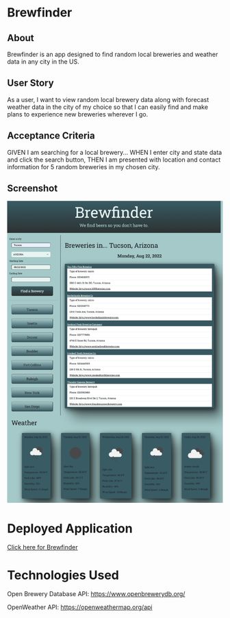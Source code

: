 # Brewfinder

## About

Brewfinder is an app designed to find random local breweries and weather data in any city in the US.

## User Story

As a user, I want to view random local brewery data along with forecast weather data in the city of my choice so that I can easily find and make plans to experience new breweries wherever I go.

## Acceptance Criteria

GIVEN I am searching for a local brewery...
WHEN I enter city and state data and click the search button,
THEN I am presented with location and contact information for 5 random breweries in my chosen city.

## Screenshot

!["A screenshot of the Brewfinder app showing a user search aside with city, state, and date range inputs and dynamically-populating brewery and weather data sections."](./assets/images/app-screenshot.png)

# Deployed Application

[Click here for Brewfinder](https://relero90.github.io/brewfinder/)

# Technologies Used

Open Brewery Database API:
https://www.openbrewerydb.org/

OpenWeather API:
https://openweathermap.org/api
